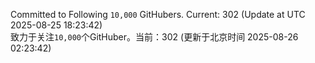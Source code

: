 Committed to Following `10,000` GitHubers. Current: <!-- FOLLOWING_COUNT -->302<!-- FOLLOWING_COUNT --> (Update at UTC <!-- LAST_UPDATED -->2025-08-25 18:23:42<!-- LAST_UPDATED -->)<br>
致力于关注`10,000`个GitHuber。当前：<!-- FOLLOWING_COUNT -->302<!-- FOLLOWING_COUNT --> (更新于北京时间 <!-- LAST_UPDATED_CST -->2025-08-26 02:23:42<!-- LAST_UPDATED_CST -->)
